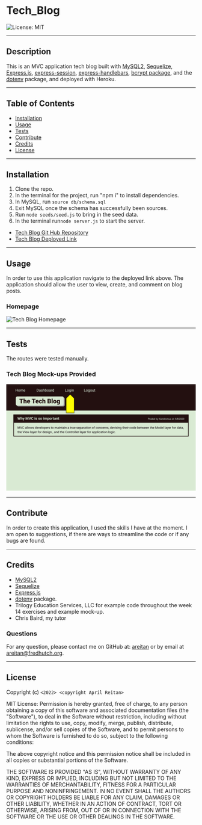 # Tech_Blog

![License: MIT](https://img.shields.io/badge/License-MIT-yellow.svg)

---
## Description

This is an MVC application tech blog built with [MySQL2](https://www.npmjs.com/package/mysql2), [Sequelize](https://www.npmjs.com/package/sequelize), [Express.js](https://www.npmjs.com/package/express), [express-session](https://www.npmjs.com/package/express-session), [express-handlebars](https://www.npmjs.com/package/express-handlebars), [bcrypt package](https://www.npmjs.com/package/bcrypt), and the [dotenv](https://www.npmjs.com/package/dotenv) package, and deployed with Heroku.
  

---
## Table of Contents

  - [Installation](#installation)
  - [Usage](#usage)
  - [Tests](#tests)
  - [Contribute](#contribute)
  - [Credits](#credits)
  - [License](#license)


---
## Installation

1. Clone the repo. 
2. In the terminal for the project, run "npm i" to install dependencies.
3. In MySQL, run ```source db/schema.sql```
4. Exit MySQL once the schema has successfully been sources.
5. Run ```node seeds/seed.js``` to bring in the seed data.
6. In the terminal run```node server.js``` to start the server.

- [Tech Blog Git Hub Repository](https://github.com/areitan/Tech_Blog)
- [Tech Blog Deployed Link](https://obscure-earth-91382.herokuapp.com/)


---
## Usage

In order to use this application navigate to the deployed link above. The application should allow the user to view, create, and comment on blog posts.

### Homepage
![Tech Blog Homepage](/assets/1_schema.png)



---
## Tests

The routes were tested manually.

### Tech Blog Mock-ups Provided
![Tech Blog Mock-up 1](/assets/14-mvc-homework-demo-01.gif)


--- 
## Contribute

In order to create this application, I used the skills I have at the moment. I am open to suggestions, if there are ways to streamline the code or if any bugs are found.

---
## Credits

- [MySQL2](https://www.npmjs.com/package/mysql2)
- [Sequelize](https://www.npmjs.com/package/sequelize)
- [Express.js](https://www.npmjs.com/package/express)
- [dotenv](https://www.npmjs.com/package/dotenv) package.
- Trilogy Education Services, LLC for example code throughout the week 14 exercises and example mock-up.
- Chris Baird, my tutor


### Questions

For any question, please contact me on GitHub at: [areitan](https://github.com/areitan) or by email at <areitan@fredhutch.org>.

---

## License

Copyright (c) ```<2022> <copyright April Reitan>```

MIT License:
Permission is hereby granted, free of charge, to any person obtaining a copy
of this software and associated documentation files (the "Software"), to deal
in the Software without restriction, including without limitation the rights
to use, copy, modify, merge, publish, distribute, sublicense, and/or sell
copies of the Software, and to permit persons to whom the Software is
furnished to do so, subject to the following conditions:

The above copyright notice and this permission notice shall be included in all
copies or substantial portions of the Software.

THE SOFTWARE IS PROVIDED "AS IS", WITHOUT WARRANTY OF ANY KIND, EXPRESS OR
IMPLIED, INCLUDING BUT NOT LIMITED TO THE WARRANTIES OF MERCHANTABILITY,
FITNESS FOR A PARTICULAR PURPOSE AND NONINFRINGEMENT. IN NO EVENT SHALL THE
AUTHORS OR COPYRIGHT HOLDERS BE LIABLE FOR ANY CLAIM, DAMAGES OR OTHER
LIABILITY, WHETHER IN AN ACTION OF CONTRACT, TORT OR OTHERWISE, ARISING FROM,
OUT OF OR IN CONNECTION WITH THE SOFTWARE OR THE USE OR OTHER DEALINGS IN THE
SOFTWARE.